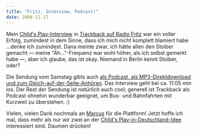 ```yaml
---
title: "Fritz, Interview, Podcast!"
date: 2008-11-17
---
```


Mein [Child's Play-Interview][1] in [Trackback auf Radio Fritz][2] war ein voller Erfolg, zumindest in dem Sinne, dass ich mich nicht komplett blamiert habe …denke ich zumindest. Dana meinte zwar, ich hätte allen den Stoiber gemacht — meine "Äh…"-Frequenz war wohl höher, als ich selbst gemerkt habe —,
aber ich glaube, das ist okay. Niemand in Berlin kennt Stoiber, oder?

Die Sendung vom Samstag gibts auch [als Podcast, als MP3-Direktdownload und zum Gleich-auf-der-Seite-Anhören][3]. Das Interview geht bei ca. 11:05 min los. Der Rest der Sendung ist _natürlich_ auch cool; generell ist Trackback als Podcast ohnehin wunderbar geeignet, um Bus- und Bahnfahrten mit Kurzweil zu überstehen. :)

Vielen, vielen Dank nochmals an [Marcus][4] für die Plattform! Jetzt hoffe ich mal, dass mehr als nur wir zwei an der [Child's Play-in-Deutschland-Idee][5]
interessiert sind. Daumen drücken!

[1]: http://carlo.zottmann.org/2008/11/14/childs-play-in-deutschland-update/
[2]: http://trackback.fritz.de/
[3]: http://trackback.fritz.de/2008/11/16/trb-103-childs-play-horror-wpa-wow-bp/
[4]: http://twitter.com/monoxyd
[5]: http://carlo.zottmann.org/2008/11/11/childs-play-2008-deutschland/


